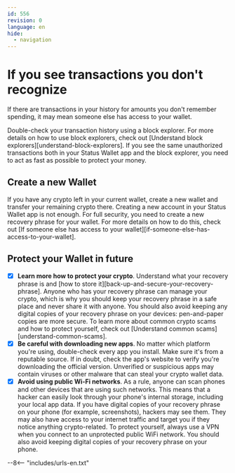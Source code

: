 ```yaml
---
id: 556
revision: 0
language: en
hide:
  - navigation
---
```


# If you see transactions you don't recognize

If there are transactions in your history for amounts you don't remember spending, it may mean someone else has access to your wallet.

Double-check your transaction history using a block explorer. For more details on how to use block explorers, check out [Understand block explorers][understand-block-explorers]. If you see the same unauthorized transactions both in your Status Wallet app and the block explorer, you need to act as fast as possible to protect your money.

## Create a new Wallet

If you have any crypto left in your current wallet, create a new wallet and transfer your remaining crypto there. Creating a new account in your Status Wallet app is not enough. For full security, you need to create a new recovery phrase for your wallet. For more details on how to do this, check out [If someone else has access to your wallet][if-someone-else-has-access-to-your-wallet].

## Protect your Wallet in future

- [x] **Learn more how to protect your crypto**. Understand what your recovery phrase is and [how to store it][back-up-and-secure-your-recovery-phrase]. Anyone who has your recovery phrase can manage your crypto, which is why you should keep your recovery phrase in a safe place and never share it with anyone. You should also avoid keeping any digital copies of your recovery phrase on your devices: pen-and-paper copies are more secure. To learn more about common crypto scams and how to protect yourself, check out [Understand common scams][understand-common-scams].
- [x] **Be careful with downloading new apps**. No matter which platform you're using, double-check every app you install. Make sure it's from a reputable source. If in doubt, check the app's website to verify you're downloading the official version. Unverified or suspicious apps may contain viruses or other malware that can steal your crypto wallet data.
- [x] **Avoid using public Wi-Fi networks**. As a rule, anyone can scan phones and other devices that are using such networks. This means that a hacker can easily look through your phone's internal storage, including your local app data. If you have digital copies of your recovery phrase on your phone (for example, screenshots), hackers may see them. They may also have access to your internet traffic and target you if they notice anything crypto-related. To protect yourself, always use a VPN when you connect to an unprotected public WiFi network. You should also avoid keeping digital copies of your recovery phrase on your phone.

--8<-- "includes/urls-en.txt"
